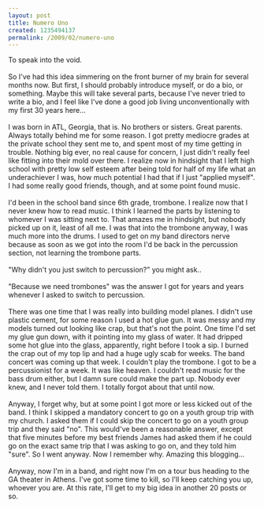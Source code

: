 ```yaml
--- 
layout: post
title: Numero Uno
created: 1235494137
permalink: /2009/02/numero-uno
---
```

To speak into the void.<br /><br />  So I've had this idea simmering on the front burner of my brain for several months now.  But first, I should probably introduce myself, or do a bio, or something.  Maybe this will take several parts, because I've never tried to write a bio, and I feel like I've done a good job living unconventionally with my first 30 years here...<br /><br />   I was born in ATL, Georgia, that is.  No brothers or sisters.  Great parents.  Always totally behind me for some reason.  I got pretty mediocre grades at the private school they sent me to, and spent most of my time getting in trouble.  Nothing big ever, no real cause for concern, I just didn't really feel like fitting into their mold over there.  I realize now in hindsight that I left high school with pretty low self esteem after being told for half of my life what an underachiever I was, how much potential I had that if I just "applied myself".  I had some really good friends, though, and at some point found music. <br /><br />   I'd been in the school band since 6th grade, trombone.  I realize now that I never knew how to read music.  I think I learned the parts by listening to whomever I was sitting next to.  That amazes me in hindsight, but nobody picked up on it, least of all me.  I was that into the trombone anyway, I was much more into the drums.  I used to get on my band directors nerve because as soon as we got into the room I'd be back in the percussion section, not learning the trombone parts. <br /><br />   "Why didn't you just switch to percussion?"  you might ask..<br /><br />   "Because we need trombones" was the answer I got for years and years whenever I asked to switch to percussion.<br /><br />    There was one time that I was really into building model planes.  I didn't use plastic cement, for some reason I used a hot glue gun.  It was messy and my models turned out looking like crap, but that's not the point.  One time I'd set my glue gun down, with it pointing into my glass of water.  It had dripped some hot glue into the glass, apparently, right before I took a sip.  I burned the crap out of my top lip and had a huge ugly scab for weeks.  The band concert was coming up that week.  I couldn't play the trombone.  I got to be a percussionist for a week.  It was like heaven.  I couldn't read music for the bass drum either, but I damn sure could make the part up.  Nobody ever knew, and I never told them.  I totally forgot about that until now.<br /><br />   Anyway, I forget why, but at some point I got more or less kicked out of the band.  I think I skipped a mandatory concert to go on a youth group trip with my church.  I asked them if I could skip the concert to go on a youth group trip and they said "no".  This would've been a reasonable answer, except that five minutes before my best friends James had asked them if he could go on the exact same trip that I was asking to go on, and they told him "sure".  So I went anyway.  Now I remember why.  Amazing this blogging...<br /><br />   Anyway, now I'm in a band, and right now I'm on a tour bus heading to the GA theater in Athens.  I've got some time to kill, so I'll keep catching you up, whoever you are.  At this rate, I'll get to my big idea in another 20 posts or so.
